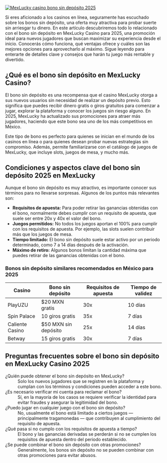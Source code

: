 [![MexLucky casino bono sin depósito 2025](https://123-caf.pages.dev/gitsignup.png)](https://vrmoo.ru/Bt82HjjY)

<p>Si eres aficionado a los casinos en línea, seguramente has escuchado sobre los bonos sin depósito, una oferta muy atractiva para probar suerte sin arriesgar tu dinero. En este artículo descubriremos todo lo relacionado con el bono sin depósito en MexLucky Casino para 2025, una promoción ideal para nuevos jugadores que buscan maximizar su experiencia desde el inicio. Conocerás cómo funciona, qué ventajas ofrece y cuáles son las mejores opciones para aprovecharlo al máximo. Sigue leyendo para enterarte de detalles clave y consejos que harán tu juego más rentable y divertido.</p>  <h2>¿Qué es el bono sin depósito en MexLucky Casino?</h2> <p>El bono sin depósito es una recompensa que el casino MexLucky otorga a sus nuevos usuarios sin necesidad de realizar un depósito previo. Esto significa que puedes recibir dinero gratis o giros gratuitos para comenzar a jugar, explorar la plataforma y conocer los juegos sin riesgo alguno. En 2025, MexLucky ha actualizado sus promociones para atraer más jugadores, haciendo que este bono sea uno de los más competitivos en México.</p>  <p>Este tipo de bono es perfecto para quienes se inician en el mundo de los casinos en línea o para quienes desean probar nuevas estrategias sin compromiso. Además, permite familiarizarse con el catálogo de juegos de MexLucky, que incluye slots, juegos de mesa, y mucho más.</p>  <h2>Condiciones y aspectos clave del bono sin depósito 2025 en MexLucky</h2> <p>Aunque el bono sin depósito es muy atractivo, es importante conocer sus términos para no llevarse sorpresas. Algunos de los puntos más relevantes son:</p> <ul>   <li><strong>Requisitos de apuesta:</strong> Para poder retirar las ganancias obtenidas con el bono, normalmente debes cumplir con un requisito de apuesta, que suele ser entre 20x y 40x el valor del bono.</li>   <li><strong>Juegos permitidos:</strong> No todos los juegos aportan el 100% para cumplir con los requisitos de apuesta. Por ejemplo, las slots suelen contribuir más que los juegos de mesa.</li>   <li><strong>Tiempo limitado:</strong> El bono sin depósito suele estar activo por un periodo determinado, como 7 a 14 días después de la activación.</li>   <li><strong>Máximo de retiro:</strong> Algunos bonos limitan la cantidad máxima que puedes retirar de las ganancias obtenidas con el bono.</li> </ul>  <h3>Bonos sin depósito similares recomendados en México para 2025</h3> <table>   <thead>     <tr>       <th>Casino</th>       <th>Bono sin depósito</th>       <th>Requisitos de apuesta</th>       <th>Tiempo de validez</th>     </tr>   </thead>   <tbody>     <tr>       <td>PlayUZU</td>       <td>$20 MXN gratis</td>       <td>30x</td>       <td>10 días</td>     </tr>     <tr>       <td>Spin Palace</td>       <td>10 giros gratis</td>       <td>35x</td>       <td>7 días</td>     </tr>     <tr>       <td>Caliente Casino</td>       <td>$50 MXN sin depósito</td>       <td>25x</td>       <td>14 días</td>     </tr>     <tr>       <td>Betway</td>       <td>15 giros gratis</td>       <td>30x</td>       <td>7 días</td>     </tr>   </tbody> </table>  <h2>Preguntas frecuentes sobre el bono sin depósito en MexLucky Casino 2025</h2> <dl>   <dt>¿Quién puede obtener el bono sin depósito en MexLucky?</dt>   <dd>Solo los nuevos jugadores que se registren en la plataforma y cumplan con los términos y condiciones pueden acceder a este bono.</dd>    <dt>¿Es necesario verificar mi cuenta para reclamar el bono?</dt>   <dd>Sí, en la mayoría de los casos se requiere verificar la identidad para evitar fraudes y asegurar la legitimidad del bono.</dd>    <dt>¿Puedo jugar en cualquier juego con el bono sin depósito?</dt>   <dd>No, usualmente el bono está limitado a ciertos juegos — principalmente tragamonedas — que contribuyen al cumplimiento del requisito de apuesta.</dd>    <dt>¿Qué pasa si no cumplo con los requisitos de apuesta a tiempo?</dt>   <dd>El bono y las ganancias derivadas se perderán si no se cumplen los requisitos de apuesta dentro del periodo establecido.</dd>    <dt>¿Se puede combinar el bono sin depósito con otras promociones?</dt>   <dd>Generalmente, los bonos sin depósito no se pueden combinar con otras promociones para evitar abusos.</dd> </dl>
